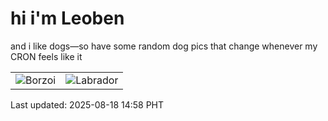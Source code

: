 # hi i'm Leoben

and i like dogs—so have some random dog pics that change whenever my CRON feels like it

|  |  |
|--------|----------|
| ![Borzoi](https://random-dog-vercel.vercel.app/api/random-borzoi?v=1755500304) | ![Labrador](https://random-dog-vercel.vercel.app/api/random-labrador?v=1755500304) |

Last updated: 2025-08-18 14:58 PHT
